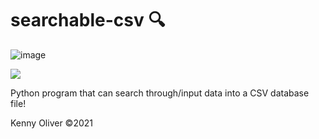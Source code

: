 # searchable-csv :mag:

![image](https://www.codefactor.io/repository/github/KennyOliver/searchable-csv/badge?style=for-the-badge)

[![](https://repl.it/badge/github/KennyOliver/searchable-csv)](https://repl.it/@KennyOliver/searchable-csv)

Python program that can search through/input data into a CSV database file!

Kenny Oliver ©2021
